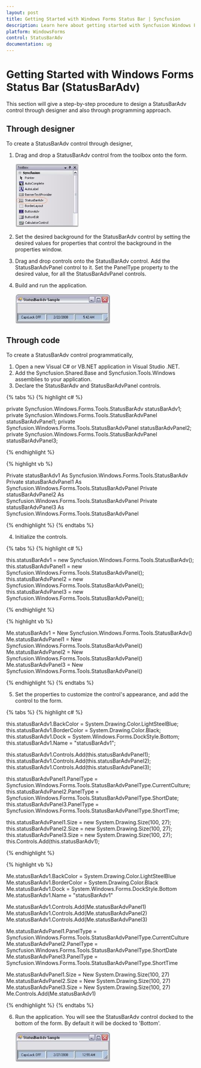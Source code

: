 ```yaml
---
layout: post
title: Getting Started with Windows Forms Status Bar | Syncfusion
description: Learn here about getting started with Syncfusion Windows Forms Status Bar (StatusBarAdv) control and more details.
platform: WindowsForms
control: StatusBarAdv
documentation: ug
---
```


# Getting Started with Windows Forms Status Bar (StatusBarAdv)

This section will give a step-by-step procedure to design a StatusBarAdv control through designer and also through programming approach.

## Through designer

To create a StatusBarAdv control through designer,

1. Drag and drop a StatusBarAdv control from the toolbox onto the form.

   ![Create Status Bar Through designer](Overview_images/Overview_img60.jpeg) 

2. Set the desired background for the StatusBarAdv control by setting the desired values for properties that control the background in the properties window.
3. Drag and drop controls onto the StatusBarAdv control. Add the StatusBarAdvPanel control to it. Set the PanelType property to the desired value, for all the StatusBarAdvPanel controls.
4. Build and run the application.

   ![Run the Application](Overview_images/Overview_img61.jpeg) 
   
   
## Through code

To create a StatusBarAdv control programmatically,

1. Open a new Visual C# or VB.NET application in Visual Studio .NET.
2. Add the Syncfusion.Shared.Base and Syncfusion.Tools.Windows assemblies to your application.
3. Declare the StatusBarAdv and StatusBarAdvPanel controls.

{% tabs %}
{% highlight c# %}

private Syncfusion.Windows.Forms.Tools.StatusBarAdv statusBarAdv1;
private Syncfusion.Windows.Forms.Tools.StatusBarAdvPanel statusBarAdvPanel1;
private Syncfusion.Windows.Forms.Tools.StatusBarAdvPanel statusBarAdvPanel2;
private Syncfusion.Windows.Forms.Tools.StatusBarAdvPanel statusBarAdvPanel3;

{% endhighlight %}

{% highlight vb %}

Private statusBarAdv1 As Syncfusion.Windows.Forms.Tools.StatusBarAdv
Private statusBarAdvPanel1 As Syncfusion.Windows.Forms.Tools.StatusBarAdvPanel
Private statusBarAdvPanel2 As Syncfusion.Windows.Forms.Tools.StatusBarAdvPanel
Private statusBarAdvPanel3 As Syncfusion.Windows.Forms.Tools.StatusBarAdvPanel

{% endhighlight %}
{% endtabs %}

4. Initialize the controls.

{% tabs %}
{% highlight c# %}

this.statusBarAdv1 = new Syncfusion.Windows.Forms.Tools.StatusBarAdv();
this.statusBarAdvPanel1 = new Syncfusion.Windows.Forms.Tools.StatusBarAdvPanel();
this.statusBarAdvPanel2 = new Syncfusion.Windows.Forms.Tools.StatusBarAdvPanel();
this.statusBarAdvPanel3 = new Syncfusion.Windows.Forms.Tools.StatusBarAdvPanel();

{% endhighlight %}

{% highlight vb %}

Me.statusBarAdv1 = New Syncfusion.Windows.Forms.Tools.StatusBarAdv() 
Me.statusBarAdvPanel1 = New Syncfusion.Windows.Forms.Tools.StatusBarAdvPanel() 
Me.statusBarAdvPanel2 = New Syncfusion.Windows.Forms.Tools.StatusBarAdvPanel() 
Me.statusBarAdvPanel3 = New Syncfusion.Windows.Forms.Tools.StatusBarAdvPanel() 

{% endhighlight %}
{% endtabs %}

5. Set the properties to customize the control's appearance, and add the control to the form.

{% tabs %}
{% highlight c# %}

this.statusBarAdv1.BackColor = System.Drawing.Color.LightSteelBlue;
this.statusBarAdv1.BorderColor = System.Drawing.Color.Black;
this.statusBarAdv1.Dock = System.Windows.Forms.DockStyle.Bottom;
this.statusBarAdv1.Name = "statusBarAdv1";

this.statusBarAdv1.Controls.Add(this.statusBarAdvPanel1);
this.statusBarAdv1.Controls.Add(this.statusBarAdvPanel2);
this.statusBarAdv1.Controls.Add(this.statusBarAdvPanel3);

this.statusBarAdvPanel1.PanelType = Syncfusion.Windows.Forms.Tools.StatusBarAdvPanelType.CurrentCulture;
this.statusBarAdvPanel2.PanelType = Syncfusion.Windows.Forms.Tools.StatusBarAdvPanelType.ShortDate;
this.statusBarAdvPanel3.PanelType = Syncfusion.Windows.Forms.Tools.StatusBarAdvPanelType.ShortTime;

this.statusBarAdvPanel1.Size = new System.Drawing.Size(100, 27);
this.statusBarAdvPanel2.Size = new System.Drawing.Size(100, 27);
this.statusBarAdvPanel3.Size = new System.Drawing.Size(100, 27);
this.Controls.Add(this.statusBarAdv1);

{% endhighlight %}

{% highlight vb %}
   
Me.statusBarAdv1.BackColor = System.Drawing.Color.LightSteelBlue
Me.statusBarAdv1.BorderColor = System.Drawing.Color.Black
Me.statusBarAdv1.Dock = System.Windows.Forms.DockStyle.Bottom
Me.statusBarAdv1.Name = "statusBarAdv1"

Me.statusBarAdv1.Controls.Add(Me.statusBarAdvPanel1)
Me.statusBarAdv1.Controls.Add(Me.statusBarAdvPanel2)
Me.statusBarAdv1.Controls.Add(Me.statusBarAdvPanel3)

Me.statusBarAdvPanel1.PanelType = Syncfusion.Windows.Forms.Tools.StatusBarAdvPanelType.CurrentCulture
Me.statusBarAdvPanel2.PanelType = Syncfusion.Windows.Forms.Tools.StatusBarAdvPanelType.ShortDate
Me.statusBarAdvPanel3.PanelType = Syncfusion.Windows.Forms.Tools.StatusBarAdvPanelType.ShortTime

Me.statusBarAdvPanel1.Size = New System.Drawing.Size(100, 27)
Me.statusBarAdvPanel2.Size = New System.Drawing.Size(100, 27)
Me.statusBarAdvPanel3.Size = New System.Drawing.Size(100, 27)
Me.Controls.Add(Me.statusBarAdv1)

{% endhighlight %}
{% endtabs %}
   
6. Run the application. You will see the StatusBarAdv control docked to the bottom of the form. By default it will be docked to 'Bottom'.

   ![Create Status Bar Through Code](Overview_images/Overview_img62.jpeg) 